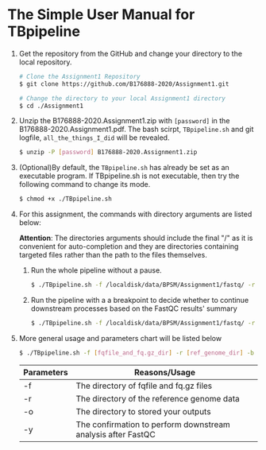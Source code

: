 # The Simple User Manual for TBpipeline

1. Get the repository from the GitHub and change your directory to the local repository.

   ```bash
   # Clone the Assignment1 Repository
   $ git clone https://github.com/B176888-2020/Assignment1.git
   
   # Change the directory to your local Assignment1 directory
   $ cd ./Assignment1
   ```

2. Unzip the B176888-2020.Assignment1.zip with  `[password]` in the B176888-2020.Assignment1.pdf. The bash scirpt, `TBpipeline.sh` and git logfile, `all_the_things_I_did` will be revealed.

   ```bash
   $ unzip -P [password] B176888-2020.Assignment1.zip
   ```

3. (Optional)By default, the `TBpipeline.sh` has already be set as an executable program. If TBpipeline.sh is not executable, then try the following command to change its mode. 

   ```bash
   $ chmod +x ./TBpipeline.sh
   ```

4. For this assignment, the commands with directory arguments are listed below:

   **Attention**: The directories arguments should include the final "/" as it is convenient for auto-completion and they are directories containing targeted files rather than the path to the files themselves.

   1. Run the whole pipeline without a pause.

      ```bash
      $ ./TBpipeline.sh -f /localdisk/data/BPSM/Assignment1/fastq/ -r /localdisk/data/BPSM/Assignment1/Tbb_genome/ -b /localdisk/data/BPSM/Assignment1/ -o ./output/ -y
      ```

   2. Run the pipeline with a a breakpoint to decide whether to continue downstream processes based on the FastQC results' summary

      ```bash
      $ ./TBpipeline.sh -f /localdisk/data/BPSM/Assignment1/fastq/ -r /localdisk/data/BPSM/Assignment1/Tbb_genome/ -b /localdisk/data/BPSM/Assignment1/ -o ./output/
      ```

5. More general usage and parameters chart will be listed below

   ```bash
   $ ./TBpipeline.sh -f [fqfile_and_fq.gz_dir] -r [ref_genome_dir] -b [bedfile_dir] -o [output_dir] -y
   ```

   | Parameters | Reasons/Usage                                                |
   | ---------- | ------------------------------------------------------------ |
   | -f         | The directory of fqfile and  fq.gz files                     |
   | -r         | The directory of the reference  genome data                  |
   | -o         | The directory to stored your  outputs                        |
   | -y         | The confirmation to perform  downstream analysis after FastQC |

   

